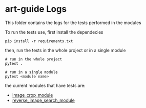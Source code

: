 # art-guide Logs

This folder contains the logs for the tests performed in the modules


To run the tests use, first install the dependecies
```shell
pip install -r requirements.txt
```

then, run the tests in the whole project or in a single module

```shell
# run in the whole project
pytest .

# run in a single module
pytest <module name>
```

the current modules that have tests are:

 * [image_crop_module](../image_crop_module/README.md#technical-details)
 * [reverse_image_search_module](../reverse_image_search_module/README.md#tests)

